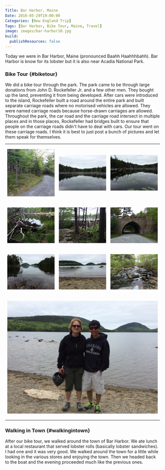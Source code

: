 ```yaml
---
Title: Bar Harbor, Maine
Date: 2016-05-29T19:00:00
Categories: [New England Trip]
Tags: [Bar Harbor, Bike Tour, Maine, Travel]
image: images/bar-harbor10.jpg
build:
  publishResources: false
---
```


Today we were in Bar Harbor, Maine (pronounced Baahh Haahhhbahh). Bar Harbor is
know for its lobster but it is also near Acadia National Park.

### Bike Tour {#biketour}

We did a bike tour through the park. The park came to be through large donations
from John D. Rockefeller Jr. and a few other men. They bought up the land,
preventing it from being developed. After cars were introduced to the island,
Rockefeller built a road around the entire park and built separate carriage
roads where no motorised vehicles are allowed. They were named carriage roads
because horse-drawn carriages are allowed. Throughout the park, the car road and
the carriage road intersect in multiple places and in those places, Rockefeller
had bridges built to ensure that people on the carriage roads didn't have to
deal with cars. Our tour went on these carriage roads. I think it is best to
just post a bunch of pictures and let them speak for themselves.

<table class="gallery">
<tr>
<td>

![](images/bar-harbor1.jpg)

</td>
<td>

![](images/bar-harbor2.jpg)

</td>
<td>

![](images/bar-harbor3.jpg)

</td>
</tr>
<tr>
<td>

![](images/bar-harbor4.jpg)

</td>
<td>

![](images/bar-harbor5.jpg)

</td>
<td>

![](images/bar-harbor6.jpg)

</td>
</tr>
<tr>
<td>

![](images/bar-harbor7.jpg)

</td>
<td>

![](images/bar-harbor8.jpg)

</td>
<td>

![](images/bar-harbor9.jpg)

</td>
</tr>
<tr>
<td colspan="3">

![](images/bar-harbor10.jpg)

</td>
</tr>
</table>

### Walking in Town {#walkingintown}

After our bike tour, we walked around the town of Bar Harbor. We ate lunch at a
local restaurant that served lobster rolls (basically lobster sandwiches). I had
one and it was very good. We walked around the town for a little while looking
in the various stores and enjoying the town. Then we headed back to the boat and
the evening proceeded much like the previous ones.
